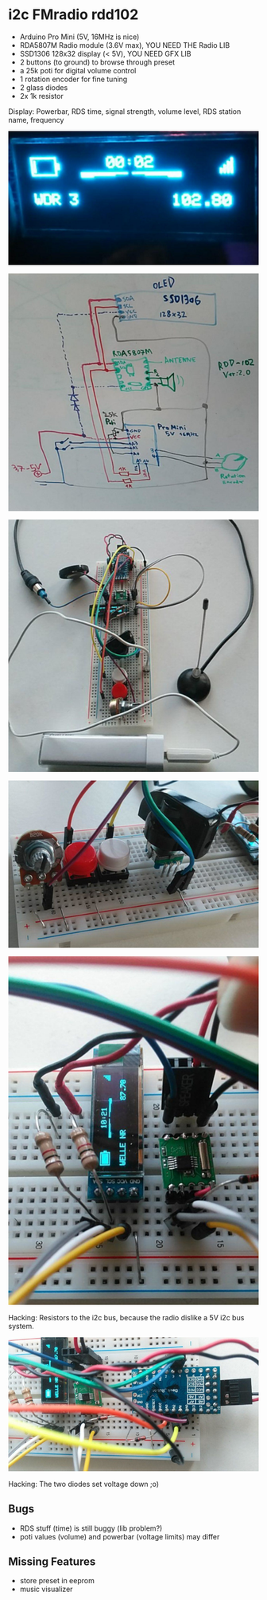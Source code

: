# i2c FMradio rdd102

- Arduino Pro Mini (5V, 16MHz is nice)
- RDA5807M Radio module (3.6V max), YOU NEED THE Radio LIB
- SSD1306 128x32 display (< 5V), YOU NEED GFX LIB
- 2 buttons (to ground) to browse through preset
- a 25k poti for digital volume control
- 1 rotation encoder for fine tuning
- 2 glass diodes
- 2x 1k resistor

Display: Powerbar, RDS time, signal strength, volume level, RDS station name, frequency

![Display Content](image.jpg)

![Circuit](circuit.jpg)

![Complete](image2.jpg)

![Control](image3.jpg)

![i2c display and radio](image4.jpg)

Hacking: Resistors to the i2c bus, because the radio dislike a 5V i2c bus system.

![Pro Mini](image5.jpg)

Hacking: The two diodes set voltage down ;o)

## Bugs

- RDS stuff (time) is still buggy (lib problem?)
- poti values (volume) and powerbar (voltage limits) may differ

## Missing Features

- store preset in eeprom
- music visualizer
